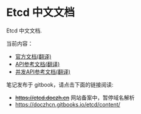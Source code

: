 # Etcd 中文文档

Etcd 中文文档.

当前内容：

* [官方文档(翻译)](documentation/index.md)
* [API参考文档(翻译)](api/index.md)
* [并发API参考文档(翻译)](api-concurrency/index.md)

笔记发布于 gitbook，请点击下面的链接阅读:

- ~~https://etcd.doczh.cn~~ 网站备案中，暂停域名解析
- https://doczhcn.gitbooks.io/etcd/content/

